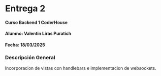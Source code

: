 # Entrega 2 
#### Curso Backend 1 CoderHouse
#### Alumno: Valentin Liras Puratich
#### Fecha: 18/03/2025

### Descripción General
Incorporacion de vistas con handlebars e implementacion de websockets. 


